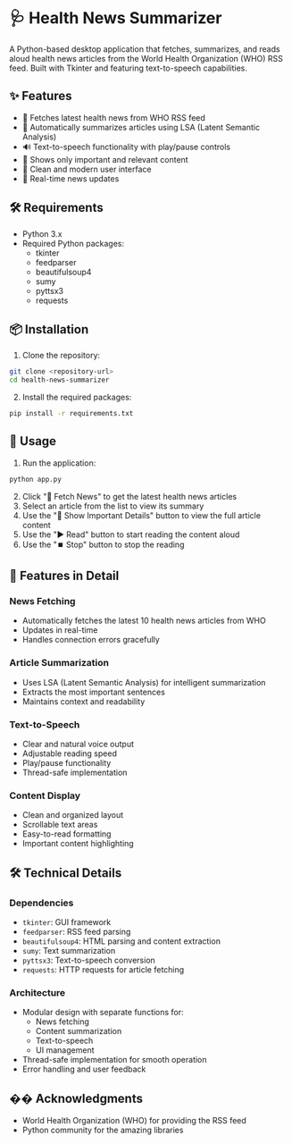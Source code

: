 # 🩺 Health News Summarizer

A Python-based desktop application that fetches, summarizes, and reads aloud health news articles from the World Health Organization (WHO) RSS feed. Built with Tkinter and featuring text-to-speech capabilities.

## ✨ Features

- 📰 Fetches latest health news from WHO RSS feed
- 📝 Automatically summarizes articles using LSA (Latent Semantic Analysis)
- 🔊 Text-to-speech functionality with play/pause controls
- 🎯 Shows only important and relevant content
- 📱 Clean and modern user interface
- 🔄 Real-time news updates

## 🛠️ Requirements

- Python 3.x
- Required Python packages:
  - tkinter
  - feedparser
  - beautifulsoup4
  - sumy
  - pyttsx3
  - requests

## 📦 Installation

1. Clone the repository:
```bash
git clone <repository-url>
cd health-news-summarizer
```

2. Install the required packages:
```bash
pip install -r requirements.txt
```

## 🚀 Usage

1. Run the application:
```bash
python app.py
```

2. Click "🔄 Fetch News" to get the latest health news articles
3. Select an article from the list to view its summary
4. Use the "📄 Show Important Details" button to view the full article content
5. Use the "▶️ Read" button to start reading the content aloud
6. Use the "⏹️ Stop" button to stop the reading

## 🎯 Features in Detail

### News Fetching
- Automatically fetches the latest 10 health news articles from WHO
- Updates in real-time
- Handles connection errors gracefully

### Article Summarization
- Uses LSA (Latent Semantic Analysis) for intelligent summarization
- Extracts the most important sentences
- Maintains context and readability

### Text-to-Speech
- Clear and natural voice output
- Adjustable reading speed
- Play/pause functionality
- Thread-safe implementation

### Content Display
- Clean and organized layout
- Scrollable text areas
- Easy-to-read formatting
- Important content highlighting

## 🛠️ Technical Details

### Dependencies
- `tkinter`: GUI framework
- `feedparser`: RSS feed parsing
- `beautifulsoup4`: HTML parsing and content extraction
- `sumy`: Text summarization
- `pyttsx3`: Text-to-speech conversion
- `requests`: HTTP requests for article fetching

### Architecture
- Modular design with separate functions for:
  - News fetching
  - Content summarization
  - Text-to-speech
  - UI management
- Thread-safe implementation for smooth operation
- Error handling and user feedback


## �� Acknowledgments

- World Health Organization (WHO) for providing the RSS feed
- Python community for the amazing libraries
